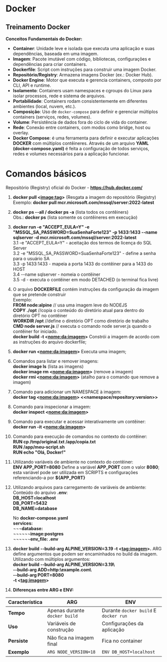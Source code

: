 # Docker
## Treinamento Docker   

**Conceitos Fundamentais do Docker:**

- **Container**: Unidade leve e isolada que executa uma aplicação e suas dependências, baseada em uma imagem.
- **Imagem**: Pacote imutável com código, bibliotecas, configurações e dependências para criar containers.
- **Dockerfile**: Script com instruções para construir uma imagem Docker.
- **Repositório/Registry**: Armazena imagens Docker (ex.: Docker Hub).
- **Docker Engine**: Motor que executa e gerencia containers, composto por CLI, API e runtime.
- **Isolamento**: Containers usam namespaces e cgroups do Linux para isolar processos, rede e sistema de arquivos.
- **Portabilidade**: Containers rodam consistentemente em diferentes ambientes (local, nuvem, etc.).
- **Composição**: Uso de `docker-compose` para definir e gerenciar múltiplos containers (serviços, redes, volumes).
- **Volume**: Persistência de dados fora do ciclo de vida do container.
- **Rede**: Conexão entre containers, com modos como bridge, host ou overlay.
- **Docker Compose**: é uma ferramenta para definir e executar aplicações **DOCKER** com múltiplos contêineres. Através de um arquivo **YAML (docker-compose.yaml)** é feita a configuração de todos serviços, redes e volumes necessários para a aplicação funcionar.  

# Comandos básicos  
Repositório (Registry) oficial do Docker - **https://hub.docker.com/**
1. **docker pull <<image:tag>>**  (Resgata a imagem do repositório (Registry)
Exemplo:     **docker pull mcr.microsoft.com/mssql/server:2022-latest**  
2. **docker ps --all / docker ps -a** (lista todos os contêiners)  
Obs.: **docker ps** (lista somente os contêineres em execução)    
3. **docker run -e "ACCEPT_EULA=Y" -e "MSSQL_SA_PASSWORD=SuaSenhaForte123" -p 1433:1433 --name sqlserver -d mcr.microsoft.com/mssql/server:2022-latest**  
   3.1 -e "ACCEPT_EULA=Y" - aceitação dos termos de licença do SQL Server  
   3.2 -e "MSSQL_SA_PASSWORD=SuaSenhaForte123" - define a senha para o usuário SA  
   3.3 -p 1433:1433 - mapeia a porta 1433 do contêiner para a 1433 do HOST  
   3.4 --name sqlserver - nomeia o contêiner  
   3.5 -d - executa o contêiner em modo DETACHED (o terminal fica livre)
4. O arquivo **DOCKERFILE** contém instruções da configuração da imagem que se pretende construir  
   Exemplo:  
   **FROM node:alpine** // usa uma imagem leve do NODEJS    
   **COPY ./opt** //copia o conteúdo do diretório atual para dentro do diretório OPT no contêiner    
   **WORKDIR /opt** //define o diretório OPT como diretório de trabalho    
   **CMD node server.js** // executa o comando node server.js quando o contêiner for iniciado.  
   **docker build -t <<nome:da:imagem>>**  Constrói a imagem de acordo com as instruções do arquivo dockerfile;
5. **docker run <<nome:da:imagem>>** Executa uma imagem;
6. Comandos para listar e remover imagens:  
   **docker image ls** (lista as imagens)  
   **docker image rm <<nome:da:imagem>>** (remove a imagem)  
   **docker rmi <<nome:da:imagem>>** (atalho para o comando que remove a imagem)
7. Comando para adicionar um NAMESPACE à imagem:  
   **docker tag <<nome:da:imagem>> <<namespace/repository:version>>**
8. Comando para inspecionar a imagem:  
   **docker inspect <<nome:da:imagem>>**
9. Comando para executar e acessar interativamente um contêiner:  
   **docker run -it <<nome:da:imagem>>**
10. Comando para execução de comandos no contexto do contêiner:  
    **RUN cp /tmp/original.txt /app/copia.txt**  
    **RUN /app/meu-script.sh**  
    **RUN echo "Olá, Docker!"**  
11. Utilizando variáveis de ambiente no contexto do contêiner:  
    **ENV APP_PORT=8080** Define a variável **APP_PORT** com o valor **8080**; esta variável pode ser utilizada em SCRIPTS e configurações referenciando-a por **${APP_PORT}**
12. Utilizando arquivos para carregamento de variáveis de ambiente:  
    Conteúdo do arquivo **.env**:    
    **DB_HOST=localhost**  
    **DB_PORT=5432**  
    **DB_NAME=database**    

    No **docker-compose.yaml**  
    **services:**  
    ¬¬¬**database:**      
    ¬¬¬¬¬¬**image:postgres**    
    ¬¬¬¬¬¬**env_file: .env**
    
13. **docker build --build-arg ALPINE_VERSION=3.19 -t <<tag:imagem>>.** ARG define argumentos que podem ser encaminhados no build da imagem.  
    Utilizando com múltiplos argumentos:  
    **docker build --build-arg ALPINE_VERSION=3.19\  
    --build-arg ADD=http:\\example.com\  
    --build-arg PORT=8080  
    -t <<tag:imagem>>**
    
14. **Diferenças entre ARG e ENV:**
      
| Característica | ARG                           | ENV                           |
|----------------|-------------------------------|-------------------------------|
| **Tempo**      | Apenas durante `docker build` | Durante `docker build` E `docker run` |
| **Uso**        | Variáveis de construção       | Configurações da aplicação    |
| **Persiste**   | Não fica na imagem final      | Fica no container             |
| **Exemplo**    | `ARG NODE_VERSION=18`         | `ENV DB_HOST=localhost`       |
          
             
    

 



 
